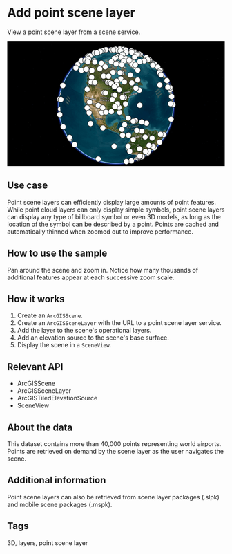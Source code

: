 # Add point scene layer

View a point scene layer from a scene service.

![Screenshot of Add point scene layer sample](add-point-scene-layer.png)

## Use case

Point scene layers can efficiently display large amounts of point features. While point cloud layers can only display simple symbols, point scene layers can display any type of billboard symbol or even 3D models, as long as the location of the symbol can be described by a point. Points are cached and automatically thinned when zoomed out to improve performance.

## How to use the sample

Pan around the scene and zoom in. Notice how many thousands of additional features appear at each successive zoom scale.

## How it works

1. Create an `ArcGISScene`.
2. Create an `ArcGISSceneLayer` with the URL to a point scene layer service.
3. Add the layer to the scene's operational layers.
4. Add an elevation source to the scene's base surface.
5. Display the scene in a `SceneView`.

## Relevant API

* ArcGISScene
* ArcGISSceneLayer
* ArcGISTiledElevationSource
* SceneView

## About the data

This dataset contains more than 40,000 points representing world airports. Points are retrieved on demand by the scene layer as the user navigates the scene.

## Additional information

Point scene layers can also be retrieved from scene layer packages (.slpk) and mobile scene packages (.mspk).

## Tags

3D, layers, point scene layer
